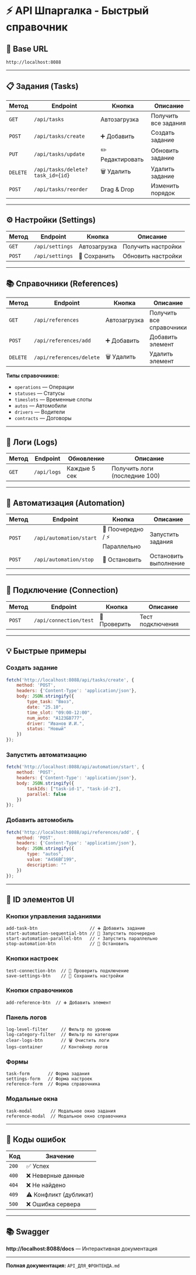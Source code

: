 # ⚡ API Шпаргалка - Быстрый справочник

## 🔗 Base URL
```
http://localhost:8088
```

---

## 📋 Задания (Tasks)

| Метод | Endpoint | Кнопка | Описание |
|-------|----------|--------|----------|
| `GET` | `/api/tasks` | Автозагрузка | Получить все задания |
| `POST` | `/api/tasks/create` | ➕ Добавить | Создать задание |
| `PUT` | `/api/tasks/update` | ✏️ Редактировать | Обновить задание |
| `DELETE` | `/api/tasks/delete?task_id={id}` | 🗑️ Удалить | Удалить задание |
| `POST` | `/api/tasks/reorder` | Drag & Drop | Изменить порядок |

---

## ⚙️ Настройки (Settings)

| Метод | Endpoint | Кнопка | Описание |
|-------|----------|--------|----------|
| `GET` | `/api/settings` | Автозагрузка | Получить настройки |
| `POST` | `/api/settings` | 💾 Сохранить | Обновить настройки |

---

## 📚 Справочники (References)

| Метод | Endpoint | Кнопка | Описание |
|-------|----------|--------|----------|
| `GET` | `/api/references` | Автозагрузка | Получить все справочники |
| `POST` | `/api/references/add` | ➕ Добавить | Добавить элемент |
| `DELETE` | `/api/references/delete` | 🗑️ Удалить | Удалить элемент |

**Типы справочников:**
- `operations` — Операции
- `statuses` — Статусы
- `timeslots` — Временные слоты
- `autos` — Автомобили
- `drivers` — Водители
- `contracts` — Договоры

---

## 📝 Логи (Logs)

| Метод | Endpoint | Обновление | Описание |
|-------|----------|------------|----------|
| `GET` | `/api/logs` | Каждые 5 сек | Получить логи (последние 100) |

---

## 🤖 Автоматизация (Automation)

| Метод | Endpoint | Кнопка | Описание |
|-------|----------|--------|----------|
| `POST` | `/api/automation/start` | 🚀 Поочередно / ⚡ Параллельно | Запустить задания |
| `POST` | `/api/automation/stop` | 🛑 Остановить | Остановить выполнение |

---

## 🔌 Подключение (Connection)

| Метод | Endpoint | Кнопка | Описание |
|-------|----------|--------|----------|
| `POST` | `/api/connection/test` | 🔌 Проверить | Тест подключения |

---

## 💡 Быстрые примеры

### Создать задание
```javascript
fetch('http://localhost:8088/api/tasks/create', {
    method: 'POST',
    headers: {'Content-Type': 'application/json'},
    body: JSON.stringify({
        type_task: "Ввоз",
        date: "25.10",
        time_slot: "09:00-12:00",
        num_auto: "А123БВ777",
        driver: "Иванов И.И.",
        status: "Новый"
    })
});
```

### Запустить автоматизацию
```javascript
fetch('http://localhost:8088/api/automation/start', {
    method: 'POST',
    headers: {'Content-Type': 'application/json'},
    body: JSON.stringify({
        taskIds: ["task-id-1", "task-id-2"],
        parallel: false
    })
});
```

### Добавить автомобиль
```javascript
fetch('http://localhost:8088/api/references/add', {
    method: 'POST',
    headers: {'Content-Type': 'application/json'},
    body: JSON.stringify({
        type: "autos",
        value: "А456ВГ199",
        description: ""
    })
});
```

---

## 🎨 ID элементов UI

### Кнопки управления заданиями
```
add-task-btn                    // ➕ Добавить задание
start-automation-sequential-btn // 🚀 Запустить поочередно
start-automation-parallel-btn   // ⚡ Запустить параллельно
stop-automation-btn             // 🛑 Остановить
```

### Кнопки настроек
```
test-connection-btn  // 🔌 Проверить подключение
save-settings-btn    // 💾 Сохранить настройки
```

### Кнопки справочников
```
add-reference-btn  // ➕ Добавить элемент
```

### Панель логов
```
log-level-filter     // Фильтр по уровню
log-category-filter  // Фильтр по категории
clear-logs-btn       // 🗑️ Очистить логи
logs-container       // Контейнер логов
```

### Формы
```
task-form       // Форма задания
settings-form   // Форма настроек
reference-form  // Форма справочника
```

### Модальные окна
```
task-modal       // Модальное окно задания
reference-modal  // Модальное окно справочника
```

---

## 🚨 Коды ошибок

| Код | Значение |
|-----|----------|
| `200` | ✅ Успех |
| `400` | ❌ Неверные данные |
| `404` | ❌ Не найдено |
| `409` | ⚠️ Конфликт (дубликат) |
| `500` | ❌ Ошибка сервера |

---

## 📚 Swagger
**http://localhost:8088/docs** — Интерактивная документация

---

**Полная документация:** `API_ДЛЯ_ФРОНТЕНДА.md`


